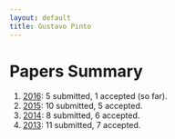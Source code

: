 ```yaml
---
layout: default
title: Gustavo Pinto
---
```


# Papers Summary

1. [2016](/news/2016.html): 5 submitted, 1 accepted (so far).
1. [2015](/news/2015.html): 10 submitted, 5 accepted.
1. [2014](/news/2014.html): 8 submitted, 6 accepted.
1. [2013](/news/2013.html): 11 submitted, 7 accepted.
